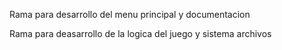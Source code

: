 Rama para desarrollo del menu principal y documentacion

Rama para deasarrollo de la logica del juego y sistema archivos

